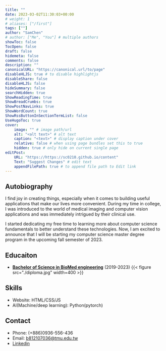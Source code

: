 ```yaml
---
title: ""
date: 2023-03-02T11:30:03+00:00
# weight: 1
# aliases: ["/first"]
tags: [""]
author: "SamChen"
# author: ["Me", "You"] # multiple authors
showToc: false
TocOpen: false
draft: false
hidemeta: false
comments: false
description: ""
canonicalURL: "https://canonical.url/to/page"
disableHLJS: true # to disable highlightjs
disableShare: false
disableHLJS: false
hideSummary: false
searchHidden: true
ShowReadingTime: true
ShowBreadCrumbs: true
ShowPostNavLinks: true
ShowWordCount: true
ShowRssButtonInSectionTermList: false
UseHugoToc: true
cover:
    image: "" # image path/url
    alt: "<alt text>" # alt text
    caption: "<text>" # display caption under cover
    relative: false # when using page bundles set this to true
    hidden: true # only hide on current single page
editPost:
    URL: "https://https://sc0210.github.io/content"
    Text: "Suggest Changes" # edit text
    appendFilePath: true # to append file path to Edit link
---
```


## Autobiography
I find joy in creating things, especially when it comes to building useful applications that make our lives more convenient. During my time in college, I was introduced to the world of medical imaging and computer vision applications and was immediately intrigued by their clinical use. 

I started dedicating my free time to learning more about computer science fundamentals to better understand these technologies. Now, I am excited to announce that I will be starting my computer science master degree program in the upcoming fall semester of 2023.

## Educaiton
- **[Bachelor of Science in BioMed engineering](https://sbme.tmu.edu.tw/index.php)** (2019-2023)
{{< figure src="./diploma.jpg" width=400 >}}

## Skills
- Website: HTML/CSS/JS
- AI(Machine/deep learning): Python(pytorch)

## Contact
- Phone: (+886)0936-556-436
- Email: b812107036@tmu.edu.tw
- [Linkedin](https://www.linkedin.com/in/sam-chen-460aa1189/) 